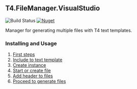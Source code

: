 ## T4.FileManager.VisualStudio

![Build Status](https://dev.azure.com/databinding/Building%20Blocks/_apis/build/status/T4.FileManager?branchName=master) [![Nuget](https://img.shields.io/nuget/v/T4.FileManager.VisualStudio)](https://www.nuget.org/packages/T4.FileManager.VisualStudio/)

Manager for generating multiple files with T4 text templates.

### Installing and Usage

1. [First steps](01-First-Steps)
2. [Include to text template](02-Include-to-text-template)
3. [Create instance](03-Create-instance)
4. [Start or create file](04-Start-or-create-file)
5. [Add header to files](05-Add-header-to-files)
6. [Proceed to generate files](06-Proceed-to-generate-files)
   

